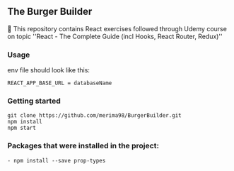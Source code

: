 ## The Burger Builder

📝 This repository contains React exercises followed through Udemy course on topic ''React - The Complete Guide (incl Hooks, React Router, Redux)''


### Usage

env file should look like this:

	REACT_APP_BASE_URL = databaseName

### Getting started

	git clone https://github.com/merima98/BurgerBuilder.git
	npm install
	npm start

### Packages that were installed in the project:

	- npm install --save prop-types